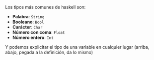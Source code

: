 Los tipos más comunes de haskell son:

* **Palabra**: `String`
* **Booleano**: `Bool`
* **Carácter**: `Char`
* **Número con coma**: `Float`
* **Número entero**: `Int`

Y podemos explicitar el tipo de una variable en cualquier lugar (arriba, abajo, pegada a la definición, da lo mismo)